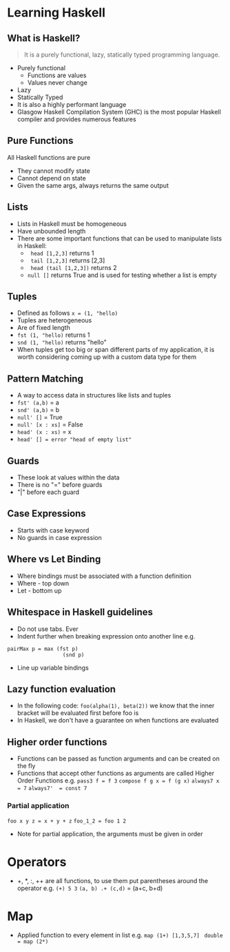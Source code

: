 # Learning Haskell
## What is Haskell?

> It is a purely functional, lazy, statically typed programming language.
- Purely functional
    - Functions are values
    - Values never change
- Lazy
- Statically Typed
- It is also a highly performant language
- Glasgow Haskell Compilation System (GHC) is the most popular Haskell compiler and provides numerous features

## Pure Functions
All Haskell functions are pure
- They cannot modify state
- Cannot depend on state
- Given the same args, always returns the same output

## Lists
- Lists in Haskell must be homogeneous
- Have unbounded length
- There are some important functions that can be used to manipulate lists in Haskell:
    - ``` head [1,2,3]```  returns 1
    - ``` tail [1,2,3]``` returns [2,3]
    - ``` head (tail [1,2,3])``` returns 2
    - ``` null [] ``` returns True and is used for testing whether a list is empty

## Tuples
- Defined as follows ```x = (1, "hello)```
- Tuples are heterogeneous
- Are of fixed length
- ```fst (1, "hello)``` returns 1
- ```snd (1, "hello)``` returns "hello"
- When tuples get too big or span different parts of my application, it is worth considering coming up with a custom data type for them

## Pattern Matching
- A way to access data in structures like lists and tuples
- ```fst' (a,b)``` = a
- ```snd' (a,b)``` = b
- ```null' []``` = True
- ```null' [x : xs]``` = False
- ```head' (x : xs)``` = x
- ```head' [] = error "head of empty list"```

## Guards
- These look at values within the data
- There is no "=" before guards
- "|" before each guard

## Case Expressions
- Starts with case keyword
- No guards in case expression

## Where vs Let Binding
- Where bindings must be associated with a function definition
- Where - top down
- Let - bottom up

## Whitespace in Haskell guidelines
- Do not use tabs. Ever
- Indent further when breaking expression onto another line e.g.
```
pairMax p = max (fst p)
                  (snd p)
```
- Line up variable bindings

## Lazy function evaluation
- In the following code: ```foo(alpha(1), beta(2))``` we know that the inner bracket will be evaluated first before foo is
- In Haskell, we don't have a guarantee on when functions are evaluated

## Higher order functions
- Functions can be passed as function arguments and can be created on the fly
- Functions that accept other functions as arguments are called Higher Order Functions e.g.
```pass3 f = f 3```
```compose f g x = f (g x)```
```always7 x  = 7```
```always7'  = const 7```

### Partial application
```foo x y z = x + y + z```
```foo_1_2 = foo 1 2```
- Note for partial application, the arguments must be given in order

# Operators
- +, *, :, ++ are all functions, to use them put parentheses around the operator e.g.
```(+) 5 3```
```(a, b) .+ (c,d)``` = (a+c, b+d)

# Map
- Applied function to every element in list
e.g. ```map (1+) [1,3,5,7]```
    ``` double = map (2*)```
